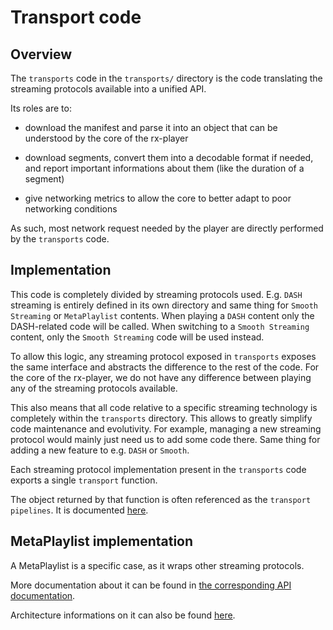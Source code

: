 # Transport code ###############################################################


## Overview ####################################################################

The `transports` code in the ``transports/`` directory is the code translating
the streaming protocols available into a unified API.

Its roles are to:

  - download the manifest and parse it into an object that can be understood
    by the core of the rx-player

  - download segments, convert them into a decodable format if needed, and
    report important informations about them (like the duration of a segment)

  - give networking metrics to allow the core to better adapt to poor networking
    conditions


As such, most network request needed by the player are directly performed by
the `transports` code.



## Implementation ##############################################################

This code is completely divided by streaming protocols used.
E.g.  `DASH` streaming is entirely defined in its own directory and same thing
for `Smooth Streaming` or `MetaPlaylist` contents.
When playing a `DASH` content only the DASH-related code will be called. When
switching to a `Smooth Streaming` content, only the `Smooth Streaming` code
will be used instead.

To allow this logic, any streaming protocol exposed in `transports` exposes
the same interface and abstracts the difference to the rest of the code.
For the core of the rx-player, we do not have any difference between playing
any of the streaming protocols available.

This also means that all code relative to a specific streaming technology is
completely within the `transports` directory.
This allows to greatly simplify code maintenance and evolutivity. For example,
managing a new streaming protocol would mainly just need us to add some code
there. Same thing for adding a new feature to e.g. `DASH` or `Smooth`.

Each streaming protocol implementation present in the `transports` code exports
a single `transport` function.

The object returned by that function is often referenced as the `transport
pipelines`. It is documented [here](./pipeline.md).



## MetaPlaylist implementation #################################################

A MetaPlaylist is a specific case, as it wraps other streaming protocols.

More documentation about it can be found in [the corresponding API
documentation](../api/metaplaylist.md).

Architecture informations on it can also be found [here](./metaplaylist.md).
